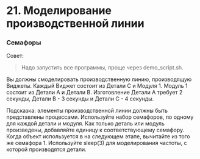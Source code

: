 # 21. Моделирование производственной линии  

### Семафоры

Совет:

> Надо запустить все программы, проще через demo_script.sh.

Вы должны смоделировать производственную линию, производящую Виджеты. Каждый Виджет состоит из Детали С и Модуля 1. Модуль 1 состоит из Детали A и Детали B. Изготовление Детали A требует 2 секунды, Детали B - 3 секунды и Детали C - 4 секунды.  

Подсказка: элементы производственной линии должны быть представлены процессами. Используйте набор семафоров, по одному для каждой детали и модуля. Как только деталь или модуль произведены, добавляйте единицу к соответствующему семафору. Когда объект используется в на следующем этапе, вычитайте из того же семафора 1. Используйте sleep(3) для моделирования частоты, с которой производятся детали.   
